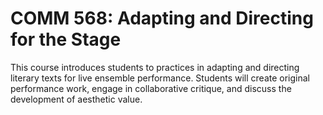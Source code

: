 # COMM 568: Adapting and Directing for the Stage

This course introduces students to practices in adapting and directing literary texts for live ensemble performance. Students will create original performance work, engage in collaborative critique, and discuss the development of aesthetic value.